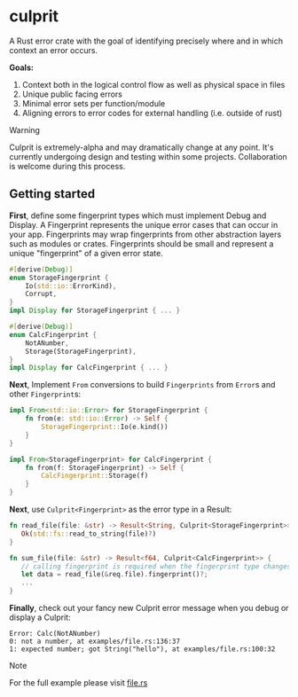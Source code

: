 # culprit
A Rust error crate with the goal of identifying precisely where and in which context an error occurs.

**Goals:**
1. Context both in the logical control flow as well as physical space in files
2. Unique public facing errors
3. Minimal error sets per function/module
4. Aligning errors to error codes for external handling (i.e. outside of rust)

> [!WARNING]  
> Culprit is extremely-alpha and may dramatically change at any point. It's currently undergoing design and testing within some projects. Collaboration is welcome during this process.

## Getting started

**First**, define some fingerprint types which must implement Debug and Display. A Fingerprint represents the unique error cases that can occur in your app. Fingerprints may wrap fingerprints from other abstraction layers such as modules or crates. Fingerprints should be small and represent a unique "fingerprint" of a given error state.

```rust
#[derive(Debug)]
enum StorageFingerprint {
    Io(std::io::ErrorKind),
    Corrupt,
}
impl Display for StorageFingerprint { ... }

#[derive(Debug)]
enum CalcFingerprint {
    NotANumber,
    Storage(StorageFingerprint),
}
impl Display for CalcFingerprint { ... }
```

**Next**, Implement `From` conversions to build `Fingerprints` from `Error`s and other `Fingerprint`s:

```rust
impl From<std::io::Error> for StorageFingerprint {
    fn from(e: std::io::Error) -> Self {
        StorageFingerprint::Io(e.kind())
    }
}

impl From<StorageFingerprint> for CalcFingerprint {
    fn from(f: StorageFingerprint) -> Self {
        CalcFingerprint::Storage(f)
    }
}
```

**Next**, use `Culprit<Fingerprint>` as the error type in a Result:

```rust
fn read_file(file: &str) -> Result<String, Culprit<StorageFingerprint>> {
   Ok(std::fs::read_to_string(file)?)
}

fn sum_file(file: &str) -> Result<f64, Culprit<CalcFingerprint>> {
   // calling fingerprint is required when the fingerprint type changes
   let data = read_file(&req.file).fingerprint()?;
   ...
}
```

**Finally**, check out your fancy new Culprit error message when you debug or display a Culprit:

```
Error: Calc(NotANumber)
0: not a number, at examples/file.rs:136:37
1: expected number; got String("hello"), at examples/file.rs:100:32
```

> [!NOTE]  
> For the full example please visit [file.rs](./examples/file.rs)